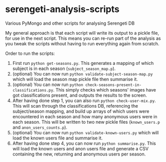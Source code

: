 # serengeti-analysis-scripts
Various PyMongo and other scripts for analysing Serengeti DB

My general approach is that each script will write its output to a pickle file, for use in the next script. This means you can re-run part of the analysis as you tweak the scripts without having to run everything again from scratch.

Order to run the scripts:

1. First run `python get-seasons.py`. This generates a mapping of which subject is in each season (`subject_season_map.p`).
2. (optional) You can now run `python validate-subject-season-map.py` which will load the season map pickle file then summarise it.
3. (optional) You can now run `python check-seasons-present-in-classifications.py`. This simply checks which seasons' images have got classifications present, and outputs the results to the screen.
4. After having done step 1, you can also run `python check-user-mix.py`. This will scan through the classifications DB, referencing the subject/season mapping, and build up arrays of which users were encountered in each season and how many anonymous users were in each season. This will be written to two new pickle files (`known_users.p` and `anon_users_counts.p`).
5. (optional) You can now run `python validate-known-users.py` which will load the known users file and summarise it.
6. After having done step 4, you can now run `python summarise.py`. This will load the known users and anon users file and generate a CSV containing the new, returning and anonymous users per season.



